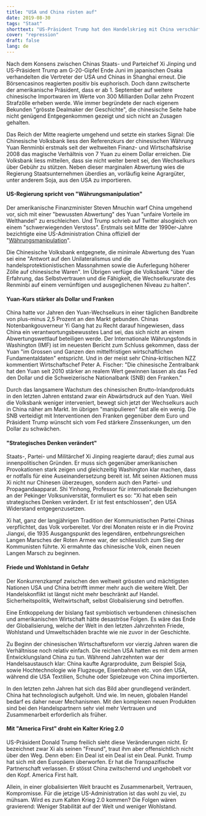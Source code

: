 ```yaml
---
title: "USA und China rüsten auf"
date: 2019-08-30
tags: "Staat"
shorttext: "US-Präsident Trump hat den Handelskrieg mit China verschärft. Peking reagiert gelassen, setzt aber ein starkes Signal."
cover: "repression"
draft: false
lang: de
---
```


Nach dem Konsens zwischen Chinas Staats- und Parteichef Xi Jinping und US-Präsident Trump am G-20-Gipfel Ende Juni im japanischen Osaka verhandelten die Vertreter der USA und Chinas in Shanghai erneut. Die Börsencasinos reagierten positiv bis euphorisch. Doch dann zwitscherte der amerikanische Präsident, dass er ab 1. September auf weitere chinesische Importwaren im Werte von 300 Milliarden Dollar zehn Prozent Strafzölle erheben werde. Wie immer begründete der nach eigenem Bekunden "grösste Dealmaker der Geschichte", die chinesische Seite habe nicht genügend Entgegenkommen gezeigt und sich nicht an Zusagen gehalten.

Das Reich der Mitte reagierte umgehend und setzte ein starkes Signal: Die Chinesische Volksbank liess den Referenzkurs der chinesischen Währung Yuan Renminbi erstmals seit der weltweiten Finanz- und Wirtschaftskrise 2008 das magische Verhältnis von 7 Yuan zu einem Dollar erreichen. Die Volksbank liess mitteilen, dass sie nicht weiter bereit sei, den Wechselkurs über Gebühr zu stützen. Neben dieser marginalen Abwertung wies die Regierung Staatsunternehmen überdies an, vorläufig keine Agrargüter, unter anderem Soja, aus den USA zu importieren.

#### US-Regierung spricht von "Währungsmanipulation"

Der amerikanische Finanzminister Steven Mnuchin warf China umgehend vor, sich mit einer "bewussten Abwertung" des Yuan "unfaire Vorteile im Welthandel" zu erschleichen. Und Trump schrieb auf Twitter alsogleich von einem "schwerwiegenden Verstoss". Erstmals seit Mitte der 1990er-Jahre bezichtigte eine US-Administration China offiziell der "[Währungsmanipulation](https://www.nzz.ch/wirtschaft/was-heisst-hier-waehrungsmanipulation-der-chinesische-yuan-ist-die-staerkste-waehrung-von-allen-ld.1500198 "China, der Währungsmanipulator? Im Gegenteil: Der chinesische Yuan ist die stärkste Währung von allen")".

Die Chinesische Volksbank entgegnete, die minimale Abwertung des Yuan sei eine "Antwort auf den Unilateralismus und die handelsprotektionistischen Massnahmen sowie die Auferlegung höherer Zölle auf chinesische Waren". Im Übrigen verfüge die Volksbank "über die Erfahrung, das Selbstvertrauen und die Fähigkeit, die Wechselkursrate des Renminbi auf einem vernünftigen und ausgeglichenen Niveau zu halten".

#### Yuan-Kurs stärker als Dollar und Franken

China hatte vor Jahren den Yuan-Wechselkurs in einer täglichen Bandbreite von plus-minus 2,5 Prozent an den Markt gebunden. Chinas Notenbankgouverneur Yi Gang hat zu Recht darauf hingewiesen, dass China ein verantwortungsbewusstes Land sei, das sich nicht an einem Abwertungswettlauf beteiligen werde. Der Internationale Währungsfonds in Washington (IMF) ist im neuesten Bericht zum Schluss gekommen, dass der Yuan "im Grossen und Ganzen den mittelfristigen wirtschaftlichen Fundamentaldaten" entspricht. Und in der meist sehr China-kritischen NZZ kommentiert Wirtschaftschef Peter A. Fischer: "Die chinesische Zentralbank hat den Yuan seit 2010 stärker an realem Wert gewinnen lassen als das Fed den Dollar und die Schweizerische Nationalbank (SNB) den Franken."

Durch das langsamere Wachstum des chinesischen Brutto-Inlandprodukts in den letzten Jahren entstand zwar ein Abwärtsdruck auf den Yuan. Weil die Volksbank weniger interveniert, bewegt sich jetzt der Wechselkurs auch in China näher am Markt. Im übrigen "manipulieren" fast alle ein wenig. Die SNB verteidigt mit Interventionen den Franken gegenüber dem Euro und Präsident Trump wünscht sich vom Fed stärkere Zinssenkungen, um den Dollar zu schwächen.

#### "Strategisches Denken verändert"

Staats-, Partei- und Militärchef Xi Jinping reagierte darauf; dies zumal aus innenpolitischen Gründen. Er muss sich gegenüber amerikanischen Provokationen stark zeigen und gleichzeitig Washington klar machen, dass er notfalls für eine Auseinandersetzung bereit ist. Mit seinen Aktionen muss Xi nicht nur  Chinesen überzeugen, sondern auch den Partei- und Propagandaapparat. Shi Yinhong, Professor für internationale Beziehungen an der Pekinger Volksuniversität, formuliert es so: "Xi hat eben sein strategisches Denken verändert. Er ist fest entschlossen", den USA Widerstand entgegenzusetzen.

Xi hat, ganz der langjährigen Tradition der Kommunistischen Partei Chinas verpflichtet, das Volk vorbereitet. Vor drei Monaten reiste er in die Provinz Jiangxi, die 1935 Ausgangspunkt des legendären, entbehrungsreichen Langen Marsches der Roten Armee war, der schliesslich zum Sieg der Kommunisten führte. Xi ermahnte das chinesische Volk, einen neuen Langen Marsch zu beginnen.

#### Friede und Wohlstand in Gefahr

Der Konkurrenzkampf zwischen den weltweit grössten und mächtigsten Nationen USA und China betrifft immer mehr auch die weitere Welt. Der Handelskonflikt ist längst nicht mehr beschränkt auf Handel. Sicherheitspolitik, Weltwirtschaft, selbst Globalisierung sind betroffen.

Eine Entkoppelung der bislang fast symbiotisch verbundenen chinesischen und amerikanischen Wirtschaft hätte desaströse Folgen. Es wäre das Ende der Globalisierung, welche der Welt in den letzten Jahrzehnten Friede, Wohlstand und Umweltschäden brachte wie nie zuvor in der Geschichte.

Zu Beginn der chinesischen Wirtschaftsreform vor vierzig Jahren waren die Verhältnisse noch relativ einfach. Die reichen USA hatten es mit dem armen Entwicklungsland China zu tun. Während Jahrzehnten war der Handelsaustausch klar: China kaufte Agrarprodukte, zum Beispiel Soja, sowie Hochtechnologie wie Flugzeuge, Eisenbahnen etc. von den USA, während die USA Textilien, Schuhe oder Spielzeuge von China importierten.

In den letzten zehn Jahren hat sich das Bild aber grundlegend verändert. China hat technologisch aufgeholt. Und wie. Im neuen, globalen Handel bedarf es daher neuer Mechanismen. Mit den komplexen neuen Produkten sind bei den Handelspartnern sehr viel mehr Vertrauen und Zusammenarbeit erforderlich als früher.

#### Mit "America First" droht ein Kalter Krieg 2.0

US-Präsident Donald Trump freilich sieht diese Veränderungen nicht. Er bezeichnet zwar Xi als seinen "Freund", traut ihm aber offensichtlich nicht über den Weg. Denn eben: Ein Deal ist ein Deal ist ein Deal. Punkt. Trump hat sich mit den Europäern überworfen. Er hat die Transpazifische Partnerschaft verlassen. Er stösst China zwitschernd und ungehobelt vor den Kopf. America First halt.

Allein, in einer globalisierten Welt braucht es Zusammenarbeit, Vertrauen, Kompromisse. Für die jetzige US-Administration ist das wohl zu viel, zu mühsam. Wird es zum Kalten Krieg 2.0 kommen? Die Folgen wären gravierend: Weniger Stabilität auf der Welt und weniger Wohlstand.
